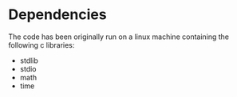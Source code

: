 # Dependencies

The code has been originally run on a linux machine containing the following c libraries:

<ul>

<li>
  stdlib
</li>
<li>
  stdio
</li>
<li>
  math
</li>
<li>
  time
</li>
  
</ul>


